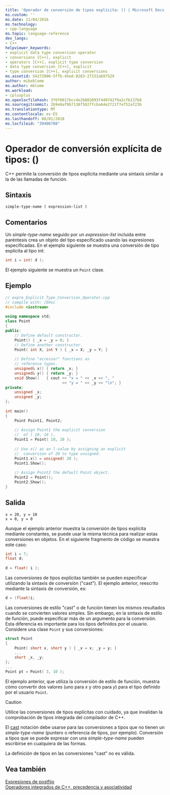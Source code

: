 ```yaml
---
title: 'Operador de conversión de tipos explícita: () | Microsoft Docs'
ms.custom: ''
ms.date: 11/04/2016
ms.technology:
- cpp-language
ms.topic: language-reference
dev_langs:
- C++
helpviewer_keywords:
- explicit data type conversion operator
- conversions [C++], explicit
- operators [C++], explicit type conversion
- data type conversion [C++], explicit
- type conversion [C++], explicit conversions
ms.assetid: 54272006-5ffb-45ed-8283-27152ab97529
author: mikeblome
ms.author: mblome
ms.workload:
- cplusplus
ms.openlocfilehash: 3f6f0017bcc4e26802093f449742f9a2cfb137b8
ms.sourcegitcommit: 2b9e8af9b7138f502ffcba64e2721f7ef52af23b
ms.translationtype: MT
ms.contentlocale: es-ES
ms.lasthandoff: 08/01/2018
ms.locfileid: "39406788"
---
```

# <a name="explicit-type-conversion-operator-"></a>Operador de conversión explícita de tipos: ()
C++ permite la conversión de tipos explícita mediante una sintaxis similar a la de las llamadas de función.  
  
## <a name="syntax"></a>Sintaxis  
  
```  
simple-type-name ( expression-list )  
```  
  
## <a name="remarks"></a>Comentarios  
 Un *simple-type-name* seguido por un *expression-list* incluida entre paréntesis crea un objeto del tipo especificado usando las expresiones especificadas. En el ejemplo siguiente se muestra una conversión de tipo explícita al tipo int:  
  
```cpp 
int i = int( d );  
```  
  
 El ejemplo siguiente se muestra un `Point` clase.  
  
## <a name="example"></a>Ejemplo  
  
```cpp 
// expre_Explicit_Type_Conversion_Operator.cpp  
// compile with: /EHsc  
#include <iostream>  
  
using namespace std;  
class Point  
{  
public:  
    // Define default constructor.  
    Point() { _x = _y = 0; }  
    // Define another constructor.  
    Point( int X, int Y ) { _x = X; _y = Y; }  
  
    // Define "accessor" functions as  
    // reference types.  
    unsigned& x() { return _x; }  
    unsigned& y() { return _y; }  
    void Show()   { cout << "x = " << _x << ", "  
                         << "y = " << _y << "\n"; }  
private:  
    unsigned _x;  
    unsigned _y;  
};  
  
int main()  
{  
    Point Point1, Point2;  
  
    // Assign Point1 the explicit conversion  
    //  of ( 10, 10 ).  
    Point1 = Point( 10, 10 );  
  
    // Use x() as an l-value by assigning an explicit  
    //  conversion of 20 to type unsigned.  
    Point1.x() = unsigned( 20 );  
    Point1.Show();  
  
    // Assign Point2 the default Point object.  
    Point2 = Point();  
    Point2.Show();  
}  
```  
  
## <a name="output"></a>Salida  
  
```Output  
x = 20, y = 10  
x = 0, y = 0  
```  
  
 Aunque el ejemplo anterior muestra la conversión de tipos explícita mediante constantes, se puede usar la misma técnica para realizar estas conversiones en objetos. En el siguiente fragmento de código se muestra este caso:  
  
```cpp 
int i = 7;  
float d;  
  
d = float( i );  
```  
  
 Las conversiones de tipos explícitas también se pueden especificar utilizando la sintaxis de conversión ("cast"). El ejemplo anterior, reescrito mediante la sintaxis de conversión, es:  
  
```cpp
d = (float)i;  
```  
  
 Las conversiones de estilo "cast" o de función tienen los mismos resultados cuando se convierten valores simples. Sin embargo, en la sintaxis de estilo de función, puede especificar más de un argumento para la conversión. Esta diferencia es importante para los tipos definidos por el usuario. Considere una clase `Point` y sus conversiones:  
  
```cpp
struct Point  
{  
    Point( short x, short y ) { _x = x; _y = y; }  
    ...  
    short _x, _y;  
};  
...  
Point pt = Point( 3, 10 );  
```
  
 El ejemplo anterior, que utiliza la conversión de estilo de función, muestra cómo convertir dos valores (uno para *x* y otro para *y*) para el tipo definido por el usuario `Point`.  
  
> [!CAUTION]
>  Utilice las conversiones de tipos explícitas con cuidado, ya que invalidan la comprobación de tipos integrada del compilador de C++.  
  
 El [cast](../cpp/cast-operator-parens.md) notación debe usarse para las conversiones a tipos que no tienen un *simple-type-name* (puntero o referencia de tipos, por ejemplo). Conversión a tipos que se puede expresar con una *simple-type-name* pueden escribirse en cualquiera de las formas.  
  
 La definición de tipos en las conversiones "cast" no es válida.  
  
## <a name="see-also"></a>Vea también  
 [Expresiones de postfijo](../cpp/postfix-expressions.md)   
 [Operadores integrados de C++, precedencia y asociatividad](../cpp/cpp-built-in-operators-precedence-and-associativity.md)